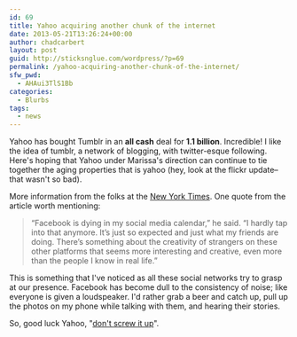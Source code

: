 ```yaml
---
id: 69
title: Yahoo acquiring another chunk of the internet
date: 2013-05-21T13:26:24+00:00
author: chadcarbert
layout: post
guid: http://sticksnglue.com/wordpress/?p=69
permalink: /yahoo-acquiring-another-chunk-of-the-internet/
sfw_pwd:
  - AHAui3TlS1Bb
categories:
  - Blurbs
tags:
  - news
---
```

Yahoo has bought Tumblr in an **all cash** deal for **1.1 billion**. Incredible! I like the idea of tumblr, a network of blogging, with twitter-esque following. Here's hoping that Yahoo under Marissa's direction can continue to tie together the aging properties that is yahoo (hey, look at the flickr update– that wasn't so bad).

More information from the folks at the [New York Times](http://www.nytimes.com/2013/05/21/technology/social-media-is-moving-into-creativity-like-tumblr.html). One quote from the article worth mentioning:

> “Facebook is dying in my social media calendar,” he said. “I hardly tap into that anymore. It’s just so expected and just what my friends are doing. There’s something about the creativity of strangers on these other platforms that seems more interesting and creative, even more than the people I know in real life.”

This is something that I've noticed as all these social networks try to grasp at our presence. Facebook has become dull to the consistency of noise; like everyone is given a loudspeaker. I'd rather grab a beer and catch up, pull up the photos on my phone while talking with them, and hearing their stories.

So, good luck Yahoo, "[don't screw it up](http://mashable.com/2013/05/20/can-yahoo-ignore-tumblr-prn/)".